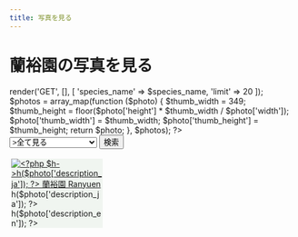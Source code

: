 ```yaml
---
title: 写真を見る
---
```

蘭裕園の写真を見る
==
<?php
$controller = new \Ranyuen\Controller\ApiPhotos;
$species_name = isset($_GET['species_name']) ? $_GET['species_name'] : null;
if ($species_name === 'all') { $species_name = null; }
$photos = $controller->render('GET', [], [ 'species_name' => $species_name, 'limit' => 20 ]);
$photos = array_map(function ($photo) {
  $thumb_width = 349;
  $thumb_height = floor($photo['height'] * $thumb_width / $photo['width']);
  $photo['thumb_width'] = $thumb_width;
  $photo['thumb_height'] = $thumb_height;
  return $photo;
}, $photos);
?>
<style>
  .photos .photo {
    background: #f0f5f0;
    float: left;
    margin: 0.6%;
    width: 32%;
  }
</style>

<form method="GET">
  <select name="species_name">
    <option value="all" <?php if (!$species_name) { echo 'selected'; } ?>>全て見る</option>
    <option value="Calanthe" <?php if ($species_name === 'Calanthe') { echo 'selected'; } ?>>エビネ</option>
    <option value="Ponerorchis" <?php if ($species_name === 'Ponerorchis') { echo 'selected'; } ?>>夢チドリ/アワチドリ</option>
  </select>
  <input type="submit" value="検索" />
</form>

<div class="photos">
<?php foreach ($photos as $photo) { ?>
  <div class="photo">
    <a href="/Calanthe/gallery/<?php $h->h($photo['id']); ?>.jpg"
      class="lightbox"
      title="<?php $h->h($photo['description_ja']); ?> 蘭裕園 Ranyuen">
      <img rel="gallery"
        src="/api/photo?format=jpeg&id=<?php $h->h($photo['id']); ?>&width=<?php $h->h($photo['thumb_width']); ?>"
        width="<?php $h->h($photo['thumb_width']); ?>"
        height="<?php $h->h($photo['thumb_height']); ?>"
        alt="<?php $h->h($photo['description_ja']); ?> 蘭裕園 Ranyuen"/>
    </a>
    <div>
      <div><?php $h->h($photo['description_ja']); ?></div>
      <div><?php $h->h($photo['description_en']); ?></div>
    </div>
  </div>
<?php } ?>
</div>
<script src="/assets/bower_components/colorbox/jquery.colorbox-min.js"></script>
<link href="/assets/bower_components/colorbox/example1/colorbox.css" rel="stylesheet" />
<script src="/assets/bower_components/colorbox/i18n/jquery.colorbox-ja.js"></script>
<script src="/assets/bower_components/masonry/dist/masonry.pkgd.min.js"></script>
<script>
  window.addEventListener('DOMContentLoaded', function () {
    $('.lightbox').colorbox({
      rel:        'gallery',
      fixed:      true,
      height:     '90%',
      transition: 'elastic',
      speed:      360,
      width:      '90%'
    });
    new Masonry(document.getElementsByClassName('photos')[0], {
      columnWidth: '.photo',
      gutter: 0,
      itemSelector: '.photo'
    });
  });
</script>
